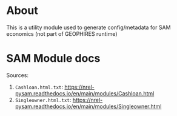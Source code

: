 # About

This is a utility module used to generate config/metadata for SAM economics (not part of GEOPHIRES runtime)

# SAM Module docs
Sources:
1. `Cashloan.html.txt`: https://nrel-pysam.readthedocs.io/en/main/modules/Cashloan.html
1. `Singleowner.html.txt`: https://nrel-pysam.readthedocs.io/en/main/modules/Singleowner.html
